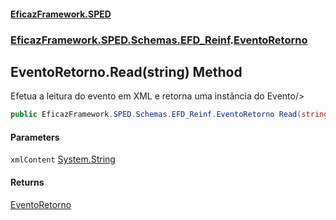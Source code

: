 #### [EficazFramework.SPED](EficazFrameworkSPED.md 'EficazFramework SPED')
### [EficazFramework.SPED.Schemas.EFD_Reinf](EficazFramework.SPED.Schemas.EFD_Reinf.md 'EficazFramework.SPED.Schemas.EFD_Reinf').[EventoRetorno](EficazFramework.SPED.Schemas.EFD_Reinf/EventoRetorno.md 'EficazFramework.SPED.Schemas.EFD_Reinf.EventoRetorno')

## EventoRetorno.Read(string) Method

Efetua a leitura do evento em XML e retorna uma instância do Evento/>

```csharp
public EficazFramework.SPED.Schemas.EFD_Reinf.EventoRetorno Read(string xmlContent);
```
#### Parameters

<a name='EficazFramework.SPED.Schemas.EFD_Reinf.EventoRetorno.Read(string).xmlContent'></a>

`xmlContent` [System.String](https://docs.microsoft.com/en-us/dotnet/api/System.String 'System.String')

#### Returns
[EventoRetorno](EficazFramework.SPED.Schemas.EFD_Reinf/EventoRetorno.md 'EficazFramework.SPED.Schemas.EFD_Reinf.EventoRetorno')